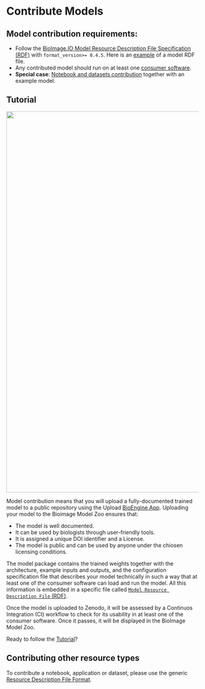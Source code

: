 # Contribute Models

## Model contribution requirements:

- Follow the [BioImage.IO Model Resource Description File Specification (RDF)](https://bioimage.io/docs/#/bioimageio_model_spec) with `format_version>= 0.4.5`. Here is an [example](https://github.com/bioimage-io/spec-bioimage-io/blob/main/example_specs/models/unet2d_keras_tf/rdf.yaml) of a model RDF file.
- Any contributed model should run on at least one [consumer software](https://github.com/bioimage-io/spec-bioimage-io/blob/master/supported_formats_and_operations.md#consumers).
- **Special case**: [Notebook and datasets contribution](https://bioimage.io/docs/#/contribute_models/README?id=contributing-other-resource-types) together with an example model.

## Tutorial

 <img src="contribute_models/contribute_model.png" align="center" width="1000"/>

Model contribution means that you will upload a fully-documented trained model to a public repository using the Upload [BioEngine App](/bioengine/README.md). Uploading your model to the Bioimage Model Zoo ensures that:
- The model is well documented.
- It can be used by biologists through user-friendly tools. 
- It is assigned a unique DOI identifier and a License.
- The model is public and can be used by anyone under the chiosen licensing conditions.

The model package contains the trained weights together with the architecture, example inputs and outputs, and the configuration specification file that describes your model technically in such a way that at least one of the consumer software can load and run the model. All this information is embedded in a specific file called [`Model Resource Description File` (RDF)](https://bioimage.io/docs/#/bioimageio_spec?id=model-resource-description-file-specification).

Once the model is uploaded to Zenodo, it will be assessed by a Continuos Integration (CI) workflow to check for its usability in at least one of the consumer software. Once it passes, it will be displayed in the BioImage Model Zoo. 

Ready to follow the [Tutorial](/contribute_models/tutorials.md)?

## Contributing other resource types

To contribute a notebook, application or dataset, please use the generic [Resource Description File Format](https://bioimage.io/docs/#/bioimageio_spec?id=resource-description-file-specification).
